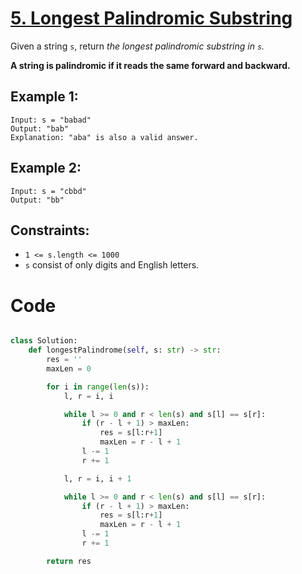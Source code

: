 # [5. Longest Palindromic Substring](https://leetcode.com/problems/longest-palindromic-substring/description/?envType=featured-list&envId=top-interview-questions?envType=featured-list&envId=top-interview-questions)

Given a string `s`, return _the longest palindromic substring in `s`._

**A string is palindromic if it reads the same forward and backward.**

## Example 1:

```
Input: s = "babad"
Output: "bab"
Explanation: "aba" is also a valid answer.
```

## Example 2:

```
Input: s = "cbbd"
Output: "bb"
```

## Constraints:

- `1 <= s.length <= 1000`
- `s` consist of only digits and English letters.

# Code

```python

class Solution:
    def longestPalindrome(self, s: str) -> str:
        res = ''
        maxLen = 0

        for i in range(len(s)):
            l, r = i, i

            while l >= 0 and r < len(s) and s[l] == s[r]:
                if (r - l + 1) > maxLen:
                    res = s[l:r+1]
                    maxLen = r - l + 1
                l -= 1
                r += 1

            l, r = i, i + 1

            while l >= 0 and r < len(s) and s[l] == s[r]:
                if (r - l + 1) > maxLen:
                    res = s[l:r+1]
                    maxLen = r - l + 1
                l -= 1
                r += 1

        return res

```
